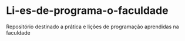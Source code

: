 # Li-es-de-programa-o-faculdade
Repositório destinado a prática e lições de programação aprendidas na faculdade
